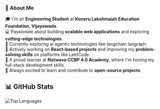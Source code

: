 ### 🚀 **About Me**  
🎓 I'm an **Engineering Student** at **Koneru Lakshmaiah Education Foundation, Vijayawada**.  
💻 Passionate about building **scalable web applications** and exploring **cutting-edge technologies**.  
🤖 Currently exploring ai agentic technologies like langchain langraph.  
🎯 Actively working on **React-based projects** and improving my **problem-solving skills** on platforms like LeetCode.  
📖 A proud learner at **Nxtwave CCBP 4.0 Academy**, where I'm honing my full-stack development skills.  
🌱 Always excited to learn and contribute to **open-source projects**.  
## 📊 **GitHub Stats**  
![Top Languages](https://github-readme-stats.vercel.app/api/top-langs/?username=EtyalaRahul&layout=compact&theme=tokyonight)  

